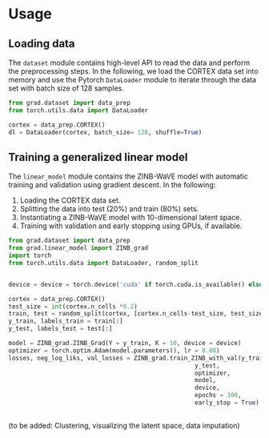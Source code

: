 # Usage 


## Loading data

The `dataset` module contains high-level API to read the data and perform the preprocessing steps. In the following, we load the CORTEX data set into memory and use the Pytorch `DataLoader` module to iterate through the data set with batch size of 128 samples.
```python
from grad.dataset import data_prep
from torch.utils.data import DataLoader

cortex = data_prep.CORTEX()
dl = DataLoader(cortex, batch_size= 128, shuffle=True)
```

## Training a generalized linear model 

The `linear_model` module contains the ZINB-WaVE model with automatic training and validation using gradient descent. In the following: 
1. Loading the CORTEX data set. 
2. Splitting the data into test (20%) and train (80%) sets.
3. Instantiating a ZINB-WaVE model with 10-dimensional latent space.
4. Training with validation and early stopping using GPUs, if available.

```python
from grad.dataset import data_prep
from grad.linear_model import ZINB_grad 
import torch
from torch.utils.data import DataLoader, random_split


device = device = torch.device('cuda' if torch.cuda.is_available() else 'cpu')

cortex = data_prep.CORTEX()
test_size = int(cortex.n_cells *0.2)
train, test = random_split(cortex, [cortex.n_cells-test_size, test_size])
y_train, labels_train = train[:]
y_test, labels_test = test[:]

model = ZINB_grad.ZINB_Grad(Y = y_train, K = 10, device = device)
optimizer = torch.optim.Adam(model.parameters(), lr = 0.08)
losses, neg_log_liks, val_losses = ZINB_grad.train_ZINB_with_val(y_train,
                                                    y_test, 
                                                    optimizer, 
                                                    model,
                                                    device,
                                                    epochs = 300,
                                                    early_stop = True)
                                                    
```

(to be added: Clustering, visualizing the latent space, data imputation)

